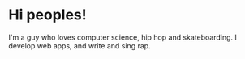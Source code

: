 # Hi peoples!
I'm a guy who loves computer science, hip hop and skateboarding.
I develop web apps, and write and sing rap.
